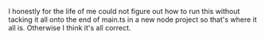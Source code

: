 I honestly for the life of me could not figure out how to run this without tacking it all onto the end of main.ts in a new node project so that's where it all is. Otherwise I think it's all correct.